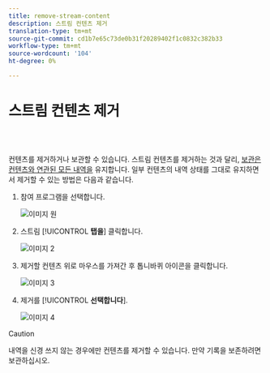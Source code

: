 ```yaml
---
title: remove-stream-content
description: 스트림 컨텐츠 제거
translation-type: tm+mt
source-git-commit: cd1b7e65c73de0b31f20289402f1c0832c382b33
workflow-type: tm+mt
source-wordcount: '104'
ht-degree: 0%

---
```



# 스트림 컨텐츠 제거

<br> 

컨텐츠를 제거하거나 보관할 수 있습니다. 스트림 컨텐츠를 제거하는 것과 달리, [보관은 컨텐츠와 연관된 모든 내역을](/help/sky/archive-and-unarchive-stream-content.md) 유지합니다. 일부 컨텐츠의 내역 상태를 그대로 유지하면서 제거할 수 있는 방법은 다음과 같습니다.

1. 참여 프로그램을 선택합니다.

   ![이미지 원](/help/sky/assets/engagement-programs/remove-stream-content/remove-stream-content-1.png)

1. 스트림 [!UICONTROL **탭을**] 클릭합니다.

   ![이미지 2](/help/sky/assets/engagement-programs/remove-stream-content/remove-stream-content-2.png)

1. 제거할 컨텐츠 위로 마우스를 가져간 후 톱니바퀴 아이콘을 클릭합니다.

   ![이미지 3](/help/sky/assets/engagement-programs/remove-stream-content/remove-stream-content-3.png)

1. 제거를 [!UICONTROL **선택합니다**].

   ![이미지 4](/help/sky/assets/engagement-programs/remove-stream-content/remove-stream-content-4.png)

>[!CAUTION]
>
>내역을 신경 쓰지 않는 경우에만 컨텐츠를 제거할 수 있습니다. 만약
>기록을 보존하려면 보관하십시오.
